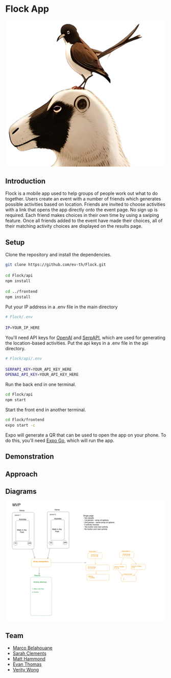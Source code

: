 # Flock App
![Logo](./sheep-and-bird-cropped.png)

## Introduction

Flock is a mobile app used to help groups of people work out what to do together. Users create an event with a number of friends which generates possible activities based on location. Friends are invited to choose activities with a link that opens the app directly onto the event page. No sign up is required. Each friend makes choices in their own time by using a swiping feature. Once all friends added to the event have made their choices, all of their matching activity choices are displayed on the results page.

## Setup

Clone the repository and install the dependencies.

```bash
git clone https://github.com/ev-th/Flock.git

cd Flock/api
npm install

cd ../frontend
npm install
```

Put your IP address in a .env file in the main directory

```bash
# Flock/.env

IP=YOUR_IP_HERE
```

You'll need API keys for [OpenAI](https://platform.openai.com/) and [SerpAPI](https://serpapi.com/), which are used for generating the location-based activities. Put the api keys in a .env file in the api directory.

```bash
# Flock/api/.env

SERPAPI_KEY=YOUR_API_KEY_HERE
OPENAI_API_KEY=YOUR_API_KEY_HERE
```

Run the back end in one terminal.

```bash
cd Flock/api
npm start
```

Start the front end in another terminal.

```bash
cd Flock/frontend
expo start -c
```

Expo will generate a QR that can be used to open the app on your phone. To do this, you'll need [Expo Go](https://expo.dev/client), which will run the app.

## Demonstration

## Approach

## Diagrams
![Account Diagram](./diagrams/MVP.png)

## Team

- [Marco Belahouane](https://github.com/mkb93)
- [Sarah Clements](https://github.com/sarahc-dev)
- [Matt Hammond](https://github.com/MattHammond94)
- [Evan Thomas](https://github.com/ev-th)
- [Verity Wong](https://github.com/veritywong)